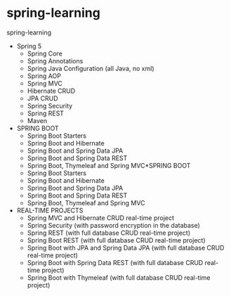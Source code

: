 # spring-learning
spring-learning


* Spring 5
  * Spring Core 
  * Spring Annotations
  * Spring Java Configuration (all Java, no xml)
  * Spring AOP
  * Spring MVC
  * Hibernate CRUD
  * JPA CRUD
  * Spring Security
  * Spring REST
  * Maven
* SPRING BOOT
  * Spring Boot Starters
  * Spring Boot and Hibernate
  * Spring Boot and Spring Data JPA
  * Spring Boot and Spring Data REST
  * Spring Boot, Thymeleaf and Spring MVC*SPRING BOOT
  * Spring Boot Starters
  * Spring Boot and Hibernate
  * Spring Boot and Spring Data JPA
  * Spring Boot and Spring Data REST
  * Spring Boot, Thymeleaf and Spring MVC
* REAL-TIME PROJECTS
  * Spring MVC and Hibernate CRUD real-time project
  * Spring Security (with password encryption in the database)
  * Spring REST (with full database CRUD real-time project)
  * Spring Boot REST (with full database CRUD real-time project)
  * Spring Boot with JPA and Spring Data JPA (with full database CRUD real-time project)
  * Spring Boot with Spring Data REST (with full database CRUD real-time project)
  * Spring Boot with Thymeleaf (with full database CRUD real-time project)
